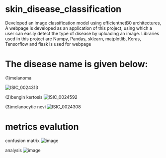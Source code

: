 # skin_disease_classification
Developed an image classification model using efficientnetB0 architectures, 
A webpage is developed as an application of this project, using which a user can easily detect the 
type of disease by uploading an image. Libraries used in this project are Numpy, 
Pandas, sklearn, matplotlib, Keras, Tensorflow and flask is used for webpage
# The disease name is given below:
(1)melanoma

![ISIC_0024313](https://user-images.githubusercontent.com/93196397/200551143-9f60c5fd-75fc-4175-b2cc-b56a8e22234c.jpg)

(2)bengin kertosis
![ISIC_0024592](https://user-images.githubusercontent.com/93196397/200551199-f30ead02-0f36-4276-8aae-1a71f1b2cc9b.jpg)

(3)melanocytic nevi
![ISIC_0024308](https://user-images.githubusercontent.com/93196397/200551267-189e8593-9d47-4e24-95a2-751ea1998979.jpg)

# metrics evalution 
confusion matrix
![image](https://user-images.githubusercontent.com/93196397/200549998-d1b39371-ad00-4993-a72e-5ea60c783bb3.png)

analysis
![image](https://user-images.githubusercontent.com/93196397/200550531-dbaa26dc-875c-43e3-9a69-28dd8cb12745.png)

